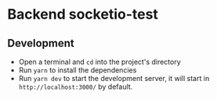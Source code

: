 # Backend socketio-test

## Development

- Open a terminal and `cd` into the project's directory
- Run `yarn` to install the dependencies
- Run `yarn dev` to start the development server, it will start in `http://localhost:3000/` by default.
